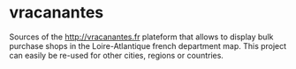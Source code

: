 # vracanantes
Sources of the http://vracanantes.fr plateform that allows to display bulk purchase shops in the Loire-Atlantique french department map. This project can easily be re-used for other cities, regions or countries.
